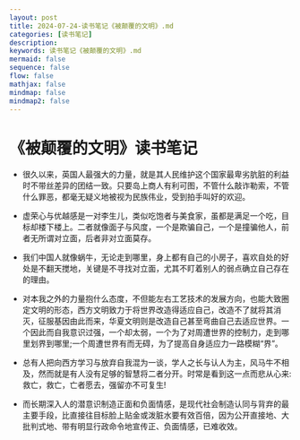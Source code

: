 ```yaml
---
layout: post
title: 2024-07-24-读书笔记《被颠覆的文明》.md
categories: [读书笔记]
description: 
keywords: 读书笔记《被颠覆的文明》.md
mermaid: false
sequence: false
flow: false
mathjax: false
mindmap: false
mindmap2: false
---
```



# 《被颠覆的文明》读书笔记

- 很久以来，英国人最强大的力量，就是其人民维护这个国家最卑劣肮脏的利益时不带丝差异的团结一致。只要岛上商人有利可图，不管什么敲诈勒索，不管什么罪恶，都毫无疑义地被视为民族伟业，受到拍手叫好的欢迎。

- 虚荣心与优越感是一对李生儿，类似吃饱者与美食家，虽都是满足一个吃，目标却楼下楼上。二者就像面子与风度，一个是欺骗自己，一个是撞骗他人，前者无所谓对立面，后者非对立面莫存。
- 我们中国人就像蜗牛，无论走到哪里，身上都有自己的小房子，喜欢自处的好处是不翻天搅地，关键是不寻找对立面，尤其不盯着别人的弱点确立自己存在的理由。
- 对本我之外的力量抱什么态度，不但能左右工艺技术的发展方向，也能大致圈定文明的形态，西方文明致力于将世界改造得适应自己，改造不了就将其消灭，征服基因由此而来，华夏文明则是改造自己甚至弯曲自己去适应世界。一个因此而自我意识过强，一个却太弱，一个为了对周遭世界的控制力，走到哪里划界到哪里;一个周遭世界有而无碍，为了提高自身适应力一路模糊“界”。
- 总有人把向西方学习与放弃自我混为一谈，学人之长与认人为主，风马牛不相及，然而就是有人没有足够的智慧将二者分开。时常是看到这一点而悲从心来:救亡，救亡，亡者愿去，强留亦不可复生!
- 而长期深入人的潜意识制造正面和负面情感，是现代社会制造认同与背弃的最主要手段，比直接往目标脸上贴金或泼脏水要有效百倍，因为公开直接地、大批判式地、带有明显行政命令地宣传正、负面情感，已难收效。